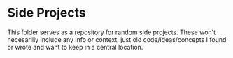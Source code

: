 # Side Projects

This folder serves as a repository for random side projects.
These won't necesarilly include any info or context, just old code/ideas/concepts I found 
or wrote and want to keep in a central location. 